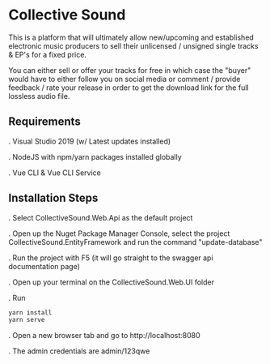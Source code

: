 # Collective Sound

This is a platform that will ultimately allow new/upcoming and established electronic music producers
to sell their unlicensed / unsigned single tracks & EP's for a fixed price.

You can either sell or offer your tracks for free in which case the "buyer" would have to either follow you on social media or
comment / provide feedback / rate your release in order to get the download link for the full lossless audio file.

## Requirements

. Visual Studio 2019 (w/ Latest updates installed)

. NodeJS with npm/yarn packages installed globally

. Vue CLI & Vue CLI Service

## Installation Steps

. Select CollectiveSound.Web.Api as the default project

. Open up the Nuget Package Manager Console, select the project CollectiveSound.EntityFramework and run the command "update-database"

. Run the project with F5 (it will go straight to the swagger api documentation page)

. Open up your terminal on the CollectiveSound.Web.UI folder

  . Run
	
```bash
yarn install
yarn serve
```
	
  . Open a new browser tab and go to http://localhost:8080
	
  . The admin credentials are admin/123qwe
